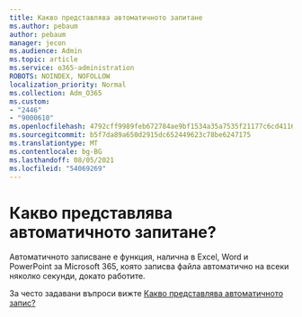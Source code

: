 ```yaml
---
title: Какво представлява автоматичното запитане
ms.author: pebaum
author: pebaum
manager: jecon
ms.audience: Admin
ms.topic: article
ms.service: o365-administration
ROBOTS: NOINDEX, NOFOLLOW
localization_priority: Normal
ms.collection: Adm_O365
ms.custom:
- "2446"
- "9000610"
ms.openlocfilehash: 4792cff9989feb672784ae9bf1534a35a7535f21177c6cd41169796536fb41ce
ms.sourcegitcommit: b5f7da89a650d2915dc652449623c78be6247175
ms.translationtype: MT
ms.contentlocale: bg-BG
ms.lasthandoff: 08/05/2021
ms.locfileid: "54069269"
---
```

# <a name="what-is-autosave"></a>Какво представлява автоматичното запитане?

Автоматичното записване е функция, налична в Excel, Word и PowerPoint за Microsoft 365, която записва файла автоматично на всеки няколко секунди, докато работите. 

За често задавани въпроси вижте [Какво представлява автоматичното запис?](https://support.office.com/article/6d6bd723-ebfd-4e40-b5f6-ae6e8088f7a5)
